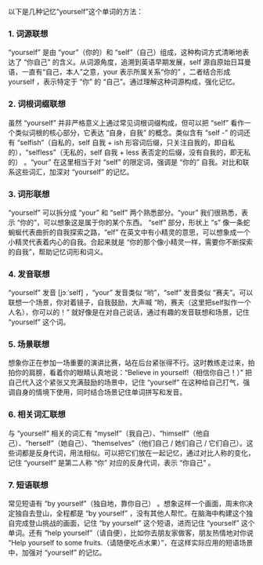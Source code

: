 以下是几种记忆“yourself”这个单词的方法：

### 1. 词源联想
“yourself” 是由 “your”（你的）和 “self”（自己）组成，这种构词方式清晰地表达了 “你自己” 的含义。从词源角度，追溯到英语早期发展，self 源自原始日耳曼语，一直有“自己，本人”之意，your 表示所属关系“你的” ，二者结合形成 yourself ，表示特定于 “你” 的 “自己”。通过理解这种词源构成，强化记忆。

### 2. 词根词缀联想
虽然 “yourself” 并非严格意义上通过常见词根词缀构成，但可以把 “self” 看作一个类似词根的核心部分，它表达 “自身，自我” 的概念。类似含有 “self -” 的词还有 “selfish”（自私的，self 自我 + ish 形容词后缀，只关注自我的，即自私的），“selfless”（无私的，self 自我 + less 表否定的后缀，没有自我的，即无私的） 。“your” 在这里相当于对 “self” 的限定词，强调是 “你的” 自我。对比和联系这些词汇，加深对 “yourself” 的记忆。

### 3. 词形联想
“yourself” 可以拆分成 “your” 和 “self” 两个熟悉部分。“your” 我们很熟悉，表示 “你的”，可以想象这是属于你的某个东西。 “self” 部分，形状上 “s” 像一条蛇蜿蜒代表曲折的自我探索之路，“elf” 在英文中有小精灵的意思，可以想象成一个小精灵代表着内心的自我。合起来就是 “你的那个像小精灵一样，需要你不断探索的自我”，帮助记忆词形和词义。

### 4. 发音联想
“yourself” 发音 [jɔːˈself] ，“your” 发音类似 “哟”，“self” 发音类似 “赛夫”。可以联想一个场景，你对着镜子，自我鼓励，大声喊 “哟，赛夫（这里把self拟作一个人名），你可以的！” 就好像是在对自己说话，通过有趣的发音联想和场景，记住 “yourself” 这个词。

### 5. 场景联想
想象你正在参加一场重要的演讲比赛，站在后台紧张得不行。这时教练走过来，拍拍你的肩膀，看着你的眼睛认真地说：“Believe in yourself!（相信你自己！）” 把自己代入这个紧张又充满鼓励的场景中，记住 “yourself” 在这种给自己打气，强调自身的情境下使用，同时结合场景记住单词拼写和发音。

### 6. 相关词汇联想
与 “yourself” 相关的词汇有 “myself”（我自己）、“himself”（他自己）、“herself”（她自己）、“themselves”（他们自己 / 她们自己 / 它们自己）。这些词都是反身代词，用法相似。可以把它们放在一起记忆，通过对比人称的变化，记住 “yourself” 是第二人称 “你” 对应的反身代词，表示 “你自己” 。

### 7. 短语联想
常见短语有 “by yourself”（独自地，靠你自己） 。想象这样一个画面，周末你决定独自去登山，全程都是 “by yourself” ，没有其他人帮忙。在脑海中构建这个独自完成登山挑战的画面，记住 “by yourself” 这个短语，进而记住 “yourself” 这个单词。还有 “help yourself”（请自便），比如你去朋友家做客，朋友热情地对你说 “Help yourself to some fruits.（请随便吃点水果）”，在这样实际应用的短语场景中，加强对 “yourself” 的记忆。 